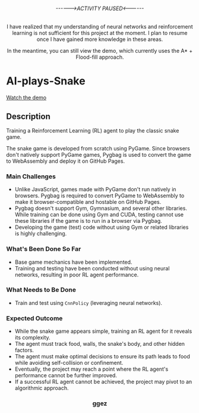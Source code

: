 <div align="center">

###### ------>ACTIVITY PAUSED<------
I have realized that my understanding of neural networks and reinforcement learning is not sufficient for this project at the moment. I plan to resume once I have gained more knowledge in these areas.  

In the meantime, you can still view the demo, which currently uses the A* + Flood-fill approach.  

</div>

# AI-plays-Snake

[Watch the demo](https://cherpranga.github.io/AI-plays-Snake/)

## Description

Training a Reinforcement Learning (RL) agent to play the classic snake game.

The snake game is developed from scratch using PyGame. Since browsers don't natively support PyGame games, Pygbag is used to convert the game to WebAssembly and deploy it on GitHub Pages.

### **Main Challenges**

- Unlike JavaScript, games made with PyGame don't run natively in browsers. Pygbag is required to convert PyGame to WebAssembly to make it browser-compatible and hostable on GitHub Pages.
- Pygbag doesn't support Gym, Gymnasium, and several other libraries. While training can be done using Gym and CUDA, testing cannot use these libraries if the game is to run in a browser via Pygbag.
- Developing the game (test) code without using Gym or related libraries is highly challenging.

### **What's Been Done So Far**

- Base game mechanics have been implemented.
- Training and testing have been conducted without using neural networks, resulting in poor RL agent performance.

### **What Needs to Be Done**

- Train and test using `CnnPolicy` (leveraging neural networks).

### **Expected Outcome**

- While the snake game appears simple, training an RL agent for it reveals its complexity.
- The agent must track food, walls, the snake's body, and other hidden factors.
- The agent must make optimal decisions to ensure its path leads to food while avoiding self-collision or confinement.
- Eventually, the project may reach a point where the RL agent's performance cannot be further improved.
- If a successful RL agent cannot be achieved, the project may pivot to an algorithmic approach.
<div align="center">

### **ggez**

</div>

